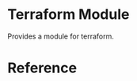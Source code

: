 # Terraform Module
Provides a module for terraform.

# Reference
<!--- BEGIN_TF_DOCS --->

<!--- END_TF_DOCS --->
